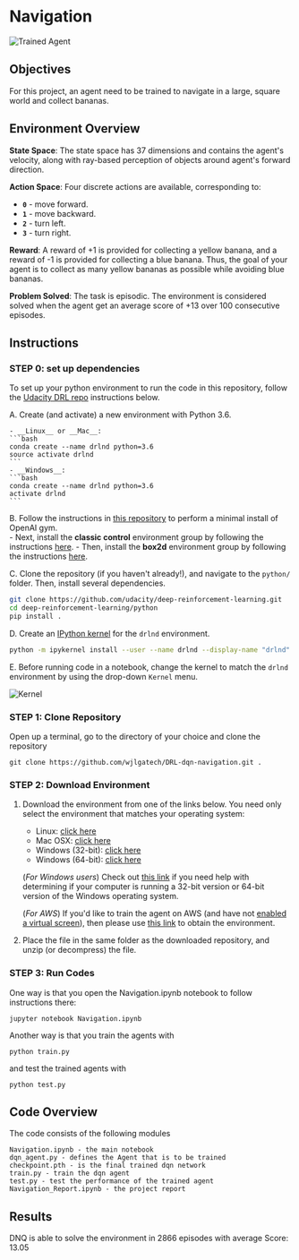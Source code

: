 [//]: # (Image References)

[image1]: https://user-images.githubusercontent.com/10624937/42135619-d90f2f28-7d12-11e8-8823-82b970a54d7e.gif "Trained Agent"
[image2]: https://user-images.githubusercontent.com/10624937/42386929-76f671f0-8106-11e8-9376-f17da2ae852e.png "Kernel"

# Navigation

![Trained Agent][image1]

## Objectives

For this project, an agent need to be trained to navigate in a large, square world and collect bananas.  

## Environment Overview

**State Space**: The state space has 37 dimensions and contains the agent's velocity, along with ray-based perception of objects around agent's forward direction.  

**Action Space**: Four discrete actions are available, corresponding to:
- **`0`** - move forward.
- **`1`** - move backward.
- **`2`** - turn left.
- **`3`** - turn right.

**Reward**: A reward of +1 is provided for collecting a yellow banana, and a reward of -1 is provided for collecting a blue banana.  Thus, the goal of your agent is to collect as many yellow bananas as possible while avoiding blue bananas.  

**Problem Solved**: The task is episodic. The environment is considered solved when the agent get an average score of +13 over 100 consecutive episodes.

## Instructions
### STEP 0: set up dependencies 

To set up your python environment to run the code in this repository, follow the [Udacity DRL repo](https://github.com/udacity/deep-reinforcement-learning/blob/master/README.md) instructions below.

A. Create (and activate) a new environment with Python 3.6.

	- __Linux__ or __Mac__: 
	```bash
	conda create --name drlnd python=3.6
	source activate drlnd
	```
	- __Windows__: 
	```bash
	conda create --name drlnd python=3.6 
	activate drlnd
	```
	
B. Follow the instructions in [this repository](https://github.com/openai/gym) to perform a minimal install of OpenAI gym.  
	- Next, install the **classic control** environment group by following the instructions [here](https://github.com/openai/gym#classic-control).
	- Then, install the **box2d** environment group by following the instructions [here](https://github.com/openai/gym#box2d).
	
C. Clone the repository (if you haven't already!), and navigate to the `python/` folder.  Then, install several dependencies.
```bash
git clone https://github.com/udacity/deep-reinforcement-learning.git
cd deep-reinforcement-learning/python
pip install .
```

D. Create an [IPython kernel](http://ipython.readthedocs.io/en/stable/install/kernel_install.html) for the `drlnd` environment.  
```bash
python -m ipykernel install --user --name drlnd --display-name "drlnd"
```

E. Before running code in a notebook, change the kernel to match the `drlnd` environment by using the drop-down `Kernel` menu. 

![Kernel][image2]


### STEP 1: Clone Repository

Open up a terminal, go to the directory of your choice and clone the repository

```
git clone https://github.com/wjlgatech/DRL-dqn-navigation.git .
```

### STEP 2: Download Environment

1. Download the environment from one of the links below.  You need only select the environment that matches your operating system:
    - Linux: [click here](https://s3-us-west-1.amazonaws.com/udacity-drlnd/P1/Banana/Banana_Linux.zip)
    - Mac OSX: [click here](https://s3-us-west-1.amazonaws.com/udacity-drlnd/P1/Banana/Banana.app.zip)
    - Windows (32-bit): [click here](https://s3-us-west-1.amazonaws.com/udacity-drlnd/P1/Banana/Banana_Windows_x86.zip)
    - Windows (64-bit): [click here](https://s3-us-west-1.amazonaws.com/udacity-drlnd/P1/Banana/Banana_Windows_x86_64.zip)
    
    (_For Windows users_) Check out [this link](https://support.microsoft.com/en-us/help/827218/how-to-determine-whether-a-computer-is-running-a-32-bit-version-or-64) if you need help with determining if your computer is running a 32-bit version or 64-bit version of the Windows operating system.

    (_For AWS_) If you'd like to train the agent on AWS (and have not [enabled a virtual screen](https://github.com/Unity-Technologies/ml-agents/blob/master/docs/Training-on-Amazon-Web-Service.md)), then please use [this link](https://s3-us-west-1.amazonaws.com/udacity-drlnd/P1/Banana/Banana_Linux_NoVis.zip) to obtain the environment.

2. Place the file in the same folder as the downloaded repository, and unzip (or decompress) the file. 

### STEP 3: Run Codes

One way is that you open the Navigation.ipynb notebook to follow instructions there:

```
jupyter notebook Navigation.ipynb
```


Another way is that you train the agents with

```
python train.py
```

and test the trained agents with
```
python test.py
```

## Code Overview

The code consists of the following modules

```
Navigation.ipynb - the main notebook
dqn_agent.py - defines the Agent that is to be trained
checkpoint.pth - is the final trained dqn network
train.py - train the dqn agent
test.py - test the performance of the trained agent
Navigation_Report.ipynb - the project report
```

## Results

DNQ is able to solve the environment in 2866 episodes with average Score: 13.05

